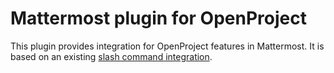 # Mattermost plugin for OpenProject 
This plugin provides integration for OpenProject features in Mattermost. It is based on an existing [slash command integration](https://github.com/girish17/op-mattermost).
